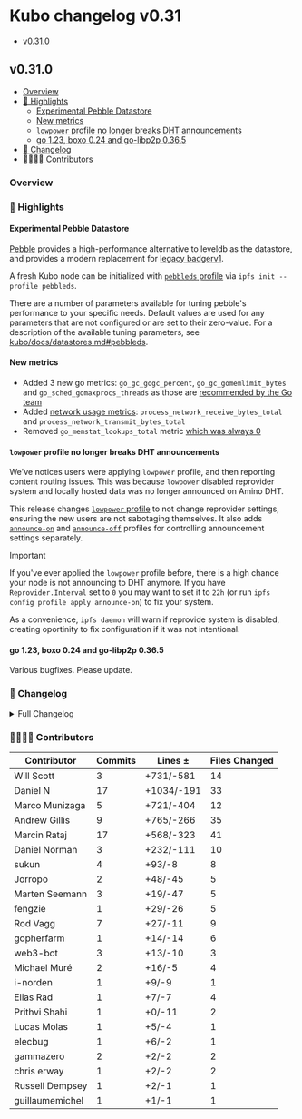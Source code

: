 # Kubo changelog v0.31

- [v0.31.0](#v0310)

## v0.31.0

- [Overview](#overview)
- [🔦 Highlights](#-highlights)
  - [Experimental Pebble Datastore](#experimental-pebble-datastore)
  - [New metrics](#new-metrics)
  - [`lowpower` profile no longer breaks DHT announcements](#lowpower-profile-no-longer-breaks-dht-announcements)
  - [go 1.23, boxo 0.24 and go-libp2p 0.36.5](#go-123-boxo-024-and-go-libp2p-0365)
- [📝 Changelog](#-changelog)
- [👨‍👩‍👧‍👦 Contributors](#-contributors)

### Overview

### 🔦 Highlights

#### Experimental Pebble Datastore

[Pebble](https://github.com/ipfs/kubo/blob/master/docs/config.md#pebbleds-profile) provides a high-performance alternative to leveldb as the datastore, and provides a modern replacement for [legacy badgerv1](https://github.com/ipfs/kubo/blob/master/docs/config.md#badgerds-profile).

A fresh Kubo node can be initialized with [`pebbleds` profile](https://github.com/ipfs/kubo/blob/master/docs/config.md#pebbleds-profile) via `ipfs init --profile pebbleds`.

There are a number of parameters available for tuning pebble's performance to your specific needs. Default values are used for any parameters that are not configured or are set to their zero-value.
For a description of the available tuning parameters, see [kubo/docs/datastores.md#pebbleds](https://github.com/ipfs/kubo/blob/master/docs/datastores.md#pebbleds).

#### New metrics

- Added 3 new go metrics: `go_gc_gogc_percent`, `go_gc_gomemlimit_bytes` and `go_sched_gomaxprocs_threads` as those are [recommended by the Go team](https://github.com/prometheus/client_golang/pull/1559)
- Added [network usage metrics](https://github.com/prometheus/client_golang/pull/1555): `process_network_receive_bytes_total` and `process_network_transmit_bytes_total`
- Removed `go_memstat_lookups_total` metric [which was always 0](https://github.com/prometheus/client_golang/pull/1577)

#### `lowpower` profile no longer breaks DHT announcements

We've notices users were applying `lowpower` profile, and then reporting content routing issues. This was because `lowpower` disabled reprovider system and locally hosted data was no longer announced on Amino DHT.

This release changes [`lowpower` profile](https://github.com/ipfs/kubo/blob/master/docs/config.md#lowpower-profile) to not change reprovider settings, ensuring the new users are not sabotaging themselves. It also adds [`announce-on`](https://github.com/ipfs/kubo/blob/master/docs/config.md#announce-on-profile) and [`announce-off`](https://github.com/ipfs/kubo/blob/master/docs/config.md#announce-off-profile) profiles for controlling announcement settings separately.

> [!IMPORTANT]
> If you've ever applied the `lowpower` profile before, there is a high chance your node is not announcing to DHT anymore.
> If you have `Reprovider.Interval` set to `0` you may want to set it to `22h` (or run `ipfs config profile apply announce-on`) to fix your system.
>
> As a convenience, `ipfs daemon` will warn if reprovide system is disabled, creating oportinity to fix configuration if it was not intentional.

#### go 1.23, boxo 0.24 and go-libp2p 0.36.5

Various bugfixes. Please update.

### 📝 Changelog

<details><summary>Full Changelog</summary>

- github.com/ipfs/kubo:
  - fix: go 1.23(.2) (#10540) ([ipfs/kubo#10540](https://github.com/ipfs/kubo/pull/10540))
  - chore: bump version to 0.32.0-dev
  - feat(routing/http): support IPIP-484 and streaming (#10534) ([ipfs/kubo#10534](https://github.com/ipfs/kubo/pull/10534))
  - fix(daemon): webui URL when rpc is catch-all (#10520) ([ipfs/kubo#10520](https://github.com/ipfs/kubo/pull/10520))
  - chore: update changelog and config doc with more info about pebble  (#10533) ([ipfs/kubo#10533](https://github.com/ipfs/kubo/pull/10533))
  - feat: pebbleds profile and plugin (#10530) ([ipfs/kubo#10530](https://github.com/ipfs/kubo/pull/10530))
  - chore: dependency updates for 0.31 (#10511) ([ipfs/kubo#10511](https://github.com/ipfs/kubo/pull/10511))
  - feat: explicit announce-on/off profiles (#10524) ([ipfs/kubo#10524](https://github.com/ipfs/kubo/pull/10524))
  - fix(core): look for MFS root in local repo only (#8661) ([ipfs/kubo#8661](https://github.com/ipfs/kubo/pull/8661))
  - Fix issue in ResourceManager and nopfsPlugin about repo path (#10492) ([ipfs/kubo#10492](https://github.com/ipfs/kubo/pull/10492))
  - feat(bitswap): allow configuring WithWantHaveReplaceSize (#10512) ([ipfs/kubo#10512](https://github.com/ipfs/kubo/pull/10512))
  - refactor: simplify logic for MFS pinning (#10506) ([ipfs/kubo#10506](https://github.com/ipfs/kubo/pull/10506))
  - docs: clarify Gateway.PublicGateways (#10525) ([ipfs/kubo#10525](https://github.com/ipfs/kubo/pull/10525))
  - chore: clarify dep update in RELEASE_CHECKLIST.md (#10518) ([ipfs/kubo#10518](https://github.com/ipfs/kubo/pull/10518))
  - feat: ipfs-webui v4.3.2 (#10523) ([ipfs/kubo#10523](https://github.com/ipfs/kubo/pull/10523))
  - docs(config): add useful references
  - docs(config): improve profile descriptions (#10517) ([ipfs/kubo#10517](https://github.com/ipfs/kubo/pull/10517))
  - docs: update RELEASE_CHECKLIST.md (#10496) ([ipfs/kubo#10496](https://github.com/ipfs/kubo/pull/10496))
  - chore: create next changelog (#10510) ([ipfs/kubo#10510](https://github.com/ipfs/kubo/pull/10510))
  - Merge Release: v0.30.0 [skip changelog] ([ipfs/kubo#10508](https://github.com/ipfs/kubo/pull/10508))
  - chore: boxo v0.23.0 and go-libp2p v0.36.3 (#10507) ([ipfs/kubo#10507](https://github.com/ipfs/kubo/pull/10507))
  - docs: replace outdated package paths described in rpc README (#10505) ([ipfs/kubo#10505](https://github.com/ipfs/kubo/pull/10505))
  - fix: switch back to go 1.22 (#10502) ([ipfs/kubo#10502](https://github.com/ipfs/kubo/pull/10502))
  - fix(cli): preserve hostname specified with --api in http request headers (#10497) ([ipfs/kubo#10497](https://github.com/ipfs/kubo/pull/10497))
  - chore: upgrade to go 1.23 (#10486) ([ipfs/kubo#10486](https://github.com/ipfs/kubo/pull/10486))
  - fix: error during config when running benchmarks (#10495) ([ipfs/kubo#10495](https://github.com/ipfs/kubo/pull/10495))
  - chore: update go-unixfsnode, cmds, and boxo (#10494) ([ipfs/kubo#10494](https://github.com/ipfs/kubo/pull/10494))
  - Docs fix spelling issues (#10493) ([ipfs/kubo#10493](https://github.com/ipfs/kubo/pull/10493))
  - chore: update version (#10491) ([ipfs/kubo#10491](https://github.com/ipfs/kubo/pull/10491))
- github.com/ipfs/boxo (v0.23.0 -> v0.24.0):
  - Release v0.24.0 ([ipfs/boxo#683](https://github.com/ipfs/boxo/pull/683))
- github.com/ipfs/go-ipld-cbor (v0.1.0 -> v0.2.0):
  - v0.2.0
  - deprecate DumpObject() in favor of better named Encode()
  - add an EncodeWriter method, using the pooled marshallers
  - fix expCid vs actualCid guard
- github.com/ipld/go-car/v2 (v2.13.1 -> v2.14.2):
  - v2.14.2 bump
  - fix: goreleaser v2 compat, trigger release-binaries with workflow_run
  - v2.14.1 bump
  - chore: update fuzz to Go 1.22
  - v2.14.0 bump
  - fix(cmd): properly pick up --inverse and --cid-file args ([ipld/go-car#531](https://github.com/ipld/go-car/pull/531))
  - Re-factor cmd functions to library ([ipld/go-car#524](https://github.com/ipld/go-car/pull/524))
  - ci: uci/copy-templates ([ipld/go-car#521](https://github.com/ipld/go-car/pull/521))
  - Add a `car ls --unixfs-blocks` to render two-column output ([ipld/go-car#514](https://github.com/ipld/go-car/pull/514))
- github.com/libp2p/go-libp2p (v0.36.3 -> v0.36.5):
  - chore: remove Roadmap file (#2954) ([libp2p/go-libp2p#2954](https://github.com/libp2p/go-libp2p/pull/2954))
  - fix: Release v0.36.5
  - autonatv2: recover from panics (#2992) ([libp2p/go-libp2p#2992](https://github.com/libp2p/go-libp2p/pull/2992))
  - basichost: ensure no duplicates in Addrs output (#2980) ([libp2p/go-libp2p#2980](https://github.com/libp2p/go-libp2p/pull/2980))
  - Release v0.36.4
  - peerstore: better GC in membacked peerstore (#2960) ([libp2p/go-libp2p#2960](https://github.com/libp2p/go-libp2p/pull/2960))
  - fix: use quic.Version instead of the deprecated quic.VersionNumber (#2955) ([libp2p/go-libp2p#2955](https://github.com/libp2p/go-libp2p/pull/2955))
  - tcp: fix metrics for multiple calls to Close (#2953) ([libp2p/go-libp2p#2953](https://github.com/libp2p/go-libp2p/pull/2953))
- github.com/libp2p/go-libp2p-kbucket (v0.6.3 -> v0.6.4):
  - release v0.6.4 ([libp2p/go-libp2p-kbucket#135](https://github.com/libp2p/go-libp2p-kbucket/pull/135))
  - feat: add log printing when peer added and removed table ([libp2p/go-libp2p-kbucket#134](https://github.com/libp2p/go-libp2p-kbucket/pull/134))
  - Upgrade to go-log v2.5.1 ([libp2p/go-libp2p-kbucket#132](https://github.com/libp2p/go-libp2p-kbucket/pull/132))
  - chore: update go-libp2p-asn-util
- github.com/multiformats/go-multiaddr-dns (v0.3.1 -> v0.4.0):
  - Release v0.4.0 (#64) ([multiformats/go-multiaddr-dns#64](https://github.com/multiformats/go-multiaddr-dns/pull/64))
  - Limit total number of resolved addresses from DNS response (#63) ([multiformats/go-multiaddr-dns#63](https://github.com/multiformats/go-multiaddr-dns/pull/63))
  - fix!: Only resolve the first DNS-like component (#61) ([multiformats/go-multiaddr-dns#61](https://github.com/multiformats/go-multiaddr-dns/pull/61))
  - sync: update CI config files (#43) ([multiformats/go-multiaddr-dns#43](https://github.com/multiformats/go-multiaddr-dns/pull/43))
  - remove deprecated types ([multiformats/go-multiaddr-dns#37](https://github.com/multiformats/go-multiaddr-dns/pull/37))
  - remove Jenkinsfile ([multiformats/go-multiaddr-dns#40](https://github.com/multiformats/go-multiaddr-dns/pull/40))
  - sync: update CI config files (#29) ([multiformats/go-multiaddr-dns#29](https://github.com/multiformats/go-multiaddr-dns/pull/29))
  - use net.IP.Equal to compare IP addresses ([multiformats/go-multiaddr-dns#30](https://github.com/multiformats/go-multiaddr-dns/pull/30))

</details>

### 👨‍👩‍👧‍👦 Contributors

| Contributor | Commits | Lines ± | Files Changed |
|-------------|---------|---------|---------------|
| Will Scott | 3 | +731/-581 | 14 |
| Daniel N | 17 | +1034/-191 | 33 |
| Marco Munizaga | 5 | +721/-404 | 12 |
| Andrew Gillis | 9 | +765/-266 | 35 |
| Marcin Rataj | 17 | +568/-323 | 41 |
| Daniel Norman | 3 | +232/-111 | 10 |
| sukun | 4 | +93/-8 | 8 |
| Jorropo | 2 | +48/-45 | 5 |
| Marten Seemann | 3 | +19/-47 | 5 |
| fengzie | 1 | +29/-26 | 5 |
| Rod Vagg | 7 | +27/-11 | 9 |
| gopherfarm | 1 | +14/-14 | 6 |
| web3-bot | 3 | +13/-10 | 3 |
| Michael Muré | 2 | +16/-5 | 4 |
| i-norden | 1 | +9/-9 | 1 |
| Elias Rad | 1 | +7/-7 | 4 |
| Prithvi Shahi | 1 | +0/-11 | 2 |
| Lucas Molas | 1 | +5/-4 | 1 |
| elecbug | 1 | +6/-2 | 1 |
| gammazero | 2 | +2/-2 | 2 |
| chris erway | 1 | +2/-2 | 2 |
| Russell Dempsey | 1 | +2/-1 | 1 |
| guillaumemichel | 1 | +1/-1 | 1 |
